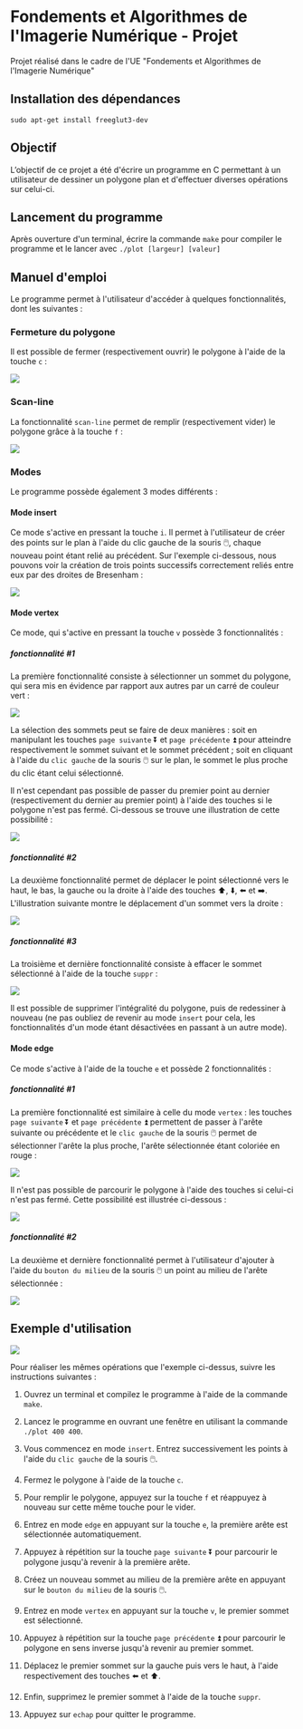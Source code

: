 # Fondements et Algorithmes de l'Imagerie Numérique - Projet
Projet réalisé dans le cadre de l'UE "Fondements et Algorithmes de l'Imagerie Numérique"

## Installation des dépendances

    sudo apt-get install freeglut3-dev

## Objectif

L’objectif de ce projet a été d'écrire un programme en C permettant à un utilisateur de dessiner un polygone plan et d'effectuer diverses opérations sur celui-ci.

## Lancement du programme

Après ouverture d'un terminal, écrire la commande `make` pour compiler le programme et le lancer avec `./plot [largeur] [valeur]`

## Manuel d'emploi

Le programme permet à l'utilisateur d'accéder à quelques fonctionnalités, dont les suivantes :

### Fermeture du polygone

Il est possible de fermer (respectivement ouvrir) le polygone à l'aide de la touche `c` :

![](illustrations/close.gif)

### Scan-line

La fonctionnalité `scan-line` permet de remplir (respectivement vider) le polygone grâce à la touche `f` :

![](illustrations/scanline.gif)

### Modes

Le programme possède également 3 modes différents :

#### Mode insert

Ce mode s'active en pressant la touche `i`. Il permet à l'utilisateur de créer des points sur le plan à l'aide du clic gauche de la souris :computer_mouse:, chaque nouveau point étant relié au précédent. Sur l'exemple ci-dessous, nous pouvons voir la création de trois points successifs correctement reliés entre eux par des droites de Bresenham :

![](illustrations/insert.gif)

#### Mode vertex

Ce mode, qui s'active en pressant la touche `v` possède 3 fonctionnalités :

##### fonctionnalité #1

La première fonctionnalité consiste à sélectionner un sommet du polygone, qui sera mis en évidence par rapport aux autres par un carré de couleur vert :

![](illustrations/vertex.gif)

La sélection des sommets peut se faire de deux manières : soit en manipulant les touches `page suivante` :arrow_double_down: et `page précédente` :arrow_double_up: pour atteindre respectivement le sommet suivant et le sommet précédent ; soit en cliquant à l'aide du `clic gauche` de la souris :computer_mouse: sur le plan, le sommet le plus proche du clic étant celui sélectionné.

Il n'est cependant pas possible de passer du premier point au dernier (respectivement du dernier au premier point) à l'aide des touches si le polygone n'est pas fermé. Ci-dessous se trouve une illustration de cette possibilité :

![](illustrations/vertex_close.gif)

##### fonctionnalité #2

La deuxième fonctionnalité permet de déplacer le point sélectionné vers le haut, le bas, la gauche ou la droite à l'aide des touches :arrow_up:, :arrow_down:, :arrow_left: et :arrow_right:. L'illustration suivante montre le déplacement d'un sommet vers la droite :

![](illustrations/move.gif)

##### fonctionnalité #3

La troisième et dernière fonctionnalité consiste à effacer le sommet sélectionné à l'aide de la touche `suppr` :

![](illustrations/suppr.gif)

Il est possible de supprimer l'intégralité du polygone, puis de redessiner à nouveau (ne pas oubliez de revenir au mode `insert` pour cela, les fonctionnalités d'un mode étant désactivées en passant à un autre mode).

#### Mode edge

Ce mode s'active à l'aide de la touche `e` et possède 2 fonctionnalités :

##### fonctionnalité #1

La première fonctionnalité est similaire à celle du mode `vertex` : les touches `page suivante` :arrow_double_down: et `page précédente` :arrow_double_up: permettent de passer à l'arête suivante ou précédente et le `clic gauche` de la souris :computer_mouse: permet de sélectionner l'arête la plus proche, l'arête sélectionnée étant coloriée en rouge :

![](illustrations/edge.gif)

Il n'est pas possible de parcourir le polygone à l'aide des touches si celui-ci n'est pas fermé. Cette possibilité est illustrée ci-dessous :

![](illustrations/edge_close.gif)

##### fonctionnalité #2

La deuxième et dernière fonctionnalité permet à l'utilisateur d'ajouter à l'aide du `bouton du milieu` de la souris :computer_mouse: un point au milieu de l'arête sélectionnée :

![](illustrations/add.gif)

## Exemple d'utilisation

![](illustrations/test.gif)

Pour réaliser les mêmes opérations que l'exemple ci-dessus, suivre les instructions suivantes :

1.  Ouvrez un terminal et compilez le programme à l'aide de la commande `make`.

2.  Lancez le programme en ouvrant une fenêtre en utilisant la commande `./plot 400 400`.

3.  Vous commencez en mode `insert`. Entrez successivement les points à l'aide du `clic gauche` de la souris :computer_mouse:.

4.  Fermez le polygone à l'aide de la touche `c`.

5.  Pour remplir le polygone, appuyez sur la touche `f` et réappuyez à nouveau sur cette même touche pour le vider.

6.  Entrez en mode `edge` en appuyant sur la touche `e`, la première arête est sélectionnée automatiquement.

7.  Appuyez à répétition sur la touche `page suivante` :arrow_double_down: pour parcourir le polygone jusqu'à revenir à la première arête.

8.  Créez un nouveau sommet au milieu de la première arête en appuyant sur le `bouton du milieu` de la souris :computer_mouse:.

9.  Entrez en mode `vertex` en appuyant sur la touche `v`, le premier sommet est sélectionné.

10. Appuyez à répétition sur la touche `page précédente` :arrow_double_up: pour parcourir le polygone en sens inverse jusqu'à revenir au premier sommet.

11. Déplacez le premier sommet sur la gauche puis vers le haut, à l'aide respectivement des touches :arrow_left: et :arrow_up:.

12. Enfin, supprimez le premier sommet à l'aide de la touche `suppr`.

13. Appuyez sur `echap` pour quitter le programme.
